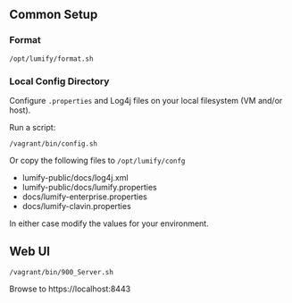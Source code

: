 ## Common Setup

### Format

    /opt/lumify/format.sh

### Local Config Directory

Configure `.properties` and Log4j files on your local filesystem (VM and/or host).

Run a script:

    /vagrant/bin/config.sh

Or copy the following files to `/opt/lumify/confg`

- lumify-public/docs/log4j.xml
- lumify-public/docs/lumify.properties
- docs/lumify-enterprise.properties
- docs/lumify-clavin.properties

In either case modify the values for your environment.


## Web UI

    /vagrant/bin/900_Server.sh

Browse to https://localhost:8443
